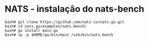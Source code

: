 # NATS - instalação do nats-bench

```
bash# git clone https://github.com/nats-io/nats.go.git
bash# cd nats.go/examples/nats-bench/
bash# go install main.go
bash# cp -p $HOME/go/bin/main /usb/bin/nats-bench
```

